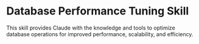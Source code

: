 # Database Performance Tuning Skill

This skill provides Claude with the knowledge and tools to optimize database operations for improved performance, scalability, and efficiency.
